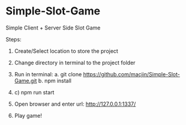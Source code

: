 # Simple-Slot-Game
Simple Client + Server Side Slot Game

Steps:
1. Create/Select location to store the project
2. Change directory in terminal to the project folder
3. Run in terminal:
a. git clone https://github.com/macjin/Simple-Slot-Game.git
b. npm install
3.  c) npm run start
  
4. Open browser and enter url: http://127.0.0.1:1337/
5. Play game!
    
